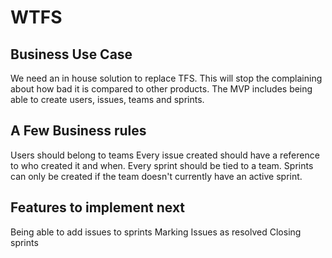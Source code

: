 # WTFS

## Business Use Case
We need an in house solution to replace TFS. This will stop the complaining about how bad it is compared to other products.
The MVP includes being able to create users, issues, teams and sprints.

## A Few Business rules
Users should belong to teams
Every issue created should have a reference to who created it and when.
Every sprint should be tied to a team.
Sprints can only be created if the team doesn't currently have an active sprint.

## Features to implement next
Being able to add issues to sprints
Marking Issues as resolved
Closing sprints
